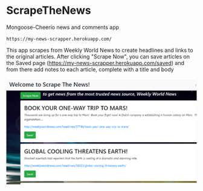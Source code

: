 # ScrapeTheNews
Mongoose-Cheerio news and comments app

    https://my-news-scrapper.herokuapp.com/

This app scrapes from Weekly World News to create headlines and links to the original articles. After clicking "Scrape Now", you can save articles on the Saved page (https://my-news-scrapper.herokuapp.com/saved) and from there add notes to each article, complete with a title and body

![Demo1](scrape-news.png)